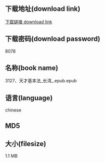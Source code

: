 ## 下载地址(download link)
[下载链接 download link](https://voluble-croquembouche-d321dc.netlify.app/?s=3127%E3%80%81%E5%A4%A9%E6%89%8D%E5%9F%BA%E6%9C%AC%E6%B3%95_%E9%95%BF%E6%B4%B1_.epub)

## 下载密码(download password)
8078

## 名称(book name)
3127、天才基本法_长洱_.epub.epub

## 语言(language)
chinese

## MD5


## 大小(filesize)
1.1 MB
